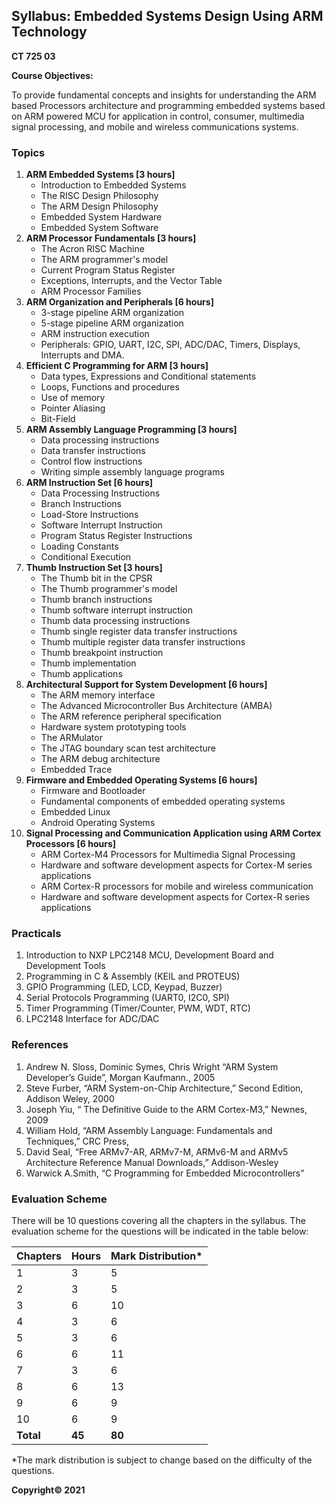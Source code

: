 ## Syllabus: Embedded Systems Design Using ARM Technology

**CT 725 03**

**Course Objectives:**

To provide fundamental concepts and insights for understanding the ARM based Processors architecture and programming embedded systems based on ARM powered MCU for application in control, consumer, multimedia signal processing, and mobile and wireless communications systems.

### Topics

1. **ARM Embedded Systems [3 hours]**
    * Introduction to Embedded Systems
    * The RISC Design Philosophy
    * The ARM Design Philosophy
    * Embedded System Hardware
    * Embedded System Software
2. **ARM Processor Fundamentals [3 hours]**
    * The Acron RISC Machine
    * The ARM programmer's model
    * Current Program Status Register
    * Exceptions, Interrupts, and the Vector Table
    * ARM Processor Families
3. **ARM Organization and Peripherals [6 hours]**
    * 3-stage pipeline ARM organization 
    * 5-stage pipeline ARM organization 
    * ARM instruction execution 
    * Peripherals: GPIO, UART, I2C, SPI, ADC/DAC, Timers, Displays, Interrupts and DMA.
4. **Efficient C Programming for ARM [3 hours]**
    * Data types, Expressions and Conditional statements 
    * Loops, Functions and procedures
    * Use of memory 
    * Pointer Aliasing
    * Bit-Field
5. **ARM Assembly Language Programming [3 hours]**
    * Data processing instructions 
    * Data transfer instructions 
    * Control flow instructions 
    * Writing simple assembly language programs
6. **ARM Instruction Set [6 hours]**
    * Data Processing Instructions
    * Branch Instructions
    * Load-Store Instructions
    * Software Interrupt Instruction
    * Program Status Register Instructions
    * Loading Constants
    * Conditional Execution
7. **Thumb Instruction Set [3 hours]**
    * The Thumb bit in the CPSR 
    * The Thumb programmer's model
    * Thumb branch instructions 
    * Thumb software interrupt instruction 
    * Thumb data processing instructions 
    * Thumb single register data transfer instructions 
    * Thumb multiple register data transfer instructions 
    * Thumb breakpoint instruction
    * Thumb implementation 
    * Thumb applications
8. **Architectural Support for System Development [6 hours]**
    * The ARM memory interface
    * The Advanced Microcontroller Bus Architecture (AMBA) 
    * The ARM reference peripheral specification
    * Hardware system prototyping tools 
    * The ARMulator 
    * The JTAG boundary scan test architecture 
    * The ARM debug architecture 
    * Embedded Trace
9. **Firmware and Embedded Operating Systems [6 hours]**
    * Firmware and Bootloader
    * Fundamental components of embedded operating systems
    * Embedded Linux
    * Android Operating Systems
10. **Signal Processing and Communication Application using ARM Cortex Processors [6 hours]**
    * ARM Cortex-M4 Processors for Multimedia Signal Processing
    * Hardware and software development aspects for Cortex-M series applications
    * ARM Cortex-R processors for mobile and wireless communication
    * Hardware and software development aspects for Cortex-R series applications

### Practicals

1. Introduction to NXP LPC2148 MCU, Development Board and Development Tools
2. Programming in C & Assembly (KEIL and PROTEUS)
3. GPIO Programming (LED, LCD, Keypad, Buzzer) 
4. Serial Protocols Programming (UART0, I2C0, SPI)
5. Timer Programming (Timer/Counter, PWM, WDT, RTC)
6. LPC2148 Interface for ADC/DAC 

### References

1. Andrew N. Sloss, Dominic Symes, Chris Wright &ldquo;ARM System Developer&rsquo;s Guide&rdquo;, Morgan Kaufmann., 2005
2. Steve Furber, &ldquo;ARM System-on-Chip Architecture,&rdquo; Second Edition, Addison Weley, 2000
3. Joseph Yiu, &ldquo; The Definitive Guide to the ARM Cortex-M3,&rdquo; Newnes, 2009
4. William Hold, &ldquo;ARM Assembly Language: Fundamentals and Techniques,&rdquo; CRC Press, 
5. David Seal, &ldquo;Free ARMv7-AR, ARMv7-M, ARMv6-M and ARMv5 Architecture Reference Manual Downloads,&rdquo; Addison-Wesley
6. Warwick A.Smith, &ldquo;C Programming for Embedded Microcontrollers&rdquo;

### Evaluation Scheme

There will be 10 questions covering all the chapters in the syllabus. The evaluation scheme for the questions will be indicated in the table below:

| Chapters | Hours | Mark Distribution\* |
|---|---|---|
| 1 | 3 | 5 |
| 2 | 3 | 5 |
| 3 | 6 | 10 |
| 4 | 3 | 6 |
| 5 | 3 | 6 |
| 6 | 6 | 11 |
| 7 | 3 | 6 |
| 8 | 6 | 13 |
| 9 | 6 | 9 |
| 10 | 6 | 9 |
| **Total** | **45** | **80** |

\*The mark distribution is subject to change based on the difficulty of the questions.

**Copyright&copy; 2021** 
